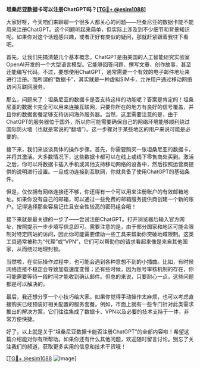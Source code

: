 **坦桑尼亚数据卡可以注册ChatGPT吗？[[TG💪+ @esim1088](https://t.me/s/esim1088)]**

大家好呀，今天咱们来聊聊一个很多人都关心的问题——坦桑尼亚的数据卡能不能用来注册ChatGPT。这个问题听起来简单，但实际上涉及到不少细节和背景知识呢。如果你对这个话题感兴趣，或者正好有类似的疑问，那就赶紧跟着我往下看吧。

首先，让我们先搞清楚几个基本概念。ChatGPT是由美国的人工智能研究实验室OpenAI开发的一个大型语言模型。它能够回答问题、撰写文章、创作故事，甚至还能编写代码。不过，要想使用ChatGPT，通常需要一个有效的电子邮件地址来进行注册。而所谓的“数据卡”，其实就是一种虚拟SIM卡，允许用户通过移动网络访问互联网服务。

那么，问题来了：坦桑尼亚的数据卡是否支持这样的功能呢？答案是肯定的！坦桑尼亚的数据卡完全可以用来连接互联网，只要你所在的地方有良好的信号覆盖，并且你的数据套餐足够支持访问海外服务器。当然，这里需要注意的是，由于ChatGPT的服务器位于国外，所以你可能需要确保自己的网络环境能够顺利绕过国际防火墙（也就是常说的“翻墙”）。这一步骤对于某些地区的用户来说可能是必要的。

接下来，我们来谈谈具体的操作步骤。首先，你需要购买一张坦桑尼亚的数据卡，并将其激活。大多数情况下，这些数据卡都可以在线上或线下零售商处买到。激活之后，你可以将数据卡插入手机或其他支持移动网络的设备中，然后按照运营商提供的说明进行设置。一旦成功连接到互联网，你就具备了使用ChatGPT的基础条件。

但是，仅仅拥有网络连接还不够，你还得有一个可以用来注册账户的有效邮箱地址。如果你没有自己的邮箱，可以通过一些免费的邮箱服务提供商创建一个新的账户。记得选择那些容易记住且安全性较高的密码组合哦！

接下来就是最关键的一步了——尝试注册ChatGPT。打开浏览器后输入官方网址，按照提示一步步填写信息即可。需要注意的是，由于部分国家和地区可能会限制对特定网站的访问，因此你可能需要借助一些工具来帮助你突破地域限制。这类工具通常被称为“代理”或“VPN”，它们可以帮助你的请求看起来像是来自其他国家，从而绕过地理封锁。

当然啦，在实际操作过程中，也可能会遇到各种意想不到的小插曲。比如，有时候网络连接不稳定会导致加载速度变慢；还有些时候，因为账号审核机制的存在，你可能需要等待一段时间才能收到确认邮件。但总的来说，只要耐心一点，这些问题都是可以解决的。

最后，我还想分享一个小技巧给大家。如果你觉得手动操作太麻烦，也可以考虑直接购买已经预装好相关配置的服务套餐。例如，市面上就有一些专门针对此类需求推出的解决方案，它们往往集成了数据卡、VPN以及必要的技术支持于一体，非常方便快捷。

好了，以上就是关于“坦桑尼亚数据卡能否注册ChatGPT”的全部内容啦！希望这篇介绍能对你有所帮助。如果你还有什么其他问题，欢迎随时留言讨论。别忘了关注我们的频道，获取更多实用的信息和技术干货哦！

[[TG💪+ @esim1088](https://t.me/s/esim1088) ![Image](https://i.postimg.cc/4NQfJmqS/Snipaste-2025-05-13-00-14-12.png)]